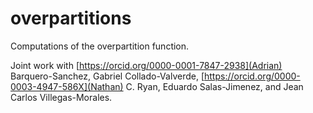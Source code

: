 # overpartitions
Computations of the overpartition function.

Joint work with [https://orcid.org/0000-0001-7847-2938](Adrian) Barquero-Sanchez, Gabriel Collado-Valverde, [https://orcid.org/0000-0003-4947-586X](Nathan) C. Ryan, Eduardo Salas-Jimenez, and Jean Carlos Villegas-Morales.
